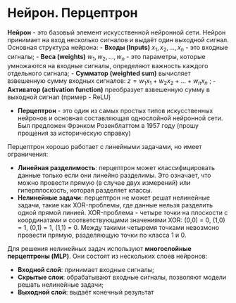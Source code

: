 # Нейрон. Перцептрон

**Нейрон** - это базовый элемент искусственной нейронной сети. Нейрон принимает на вход несколько сигналов и выдаёт один выходной сигнал. Основная структура нейрона:
	- **Входы (Inputs)** $x_1, x_2,...,x_n$ - это входные сигналы;
	- **Веса (weights)** $w_1,w_2,...,w_n$ - это параметры, которые умножаются на входные сигналы, определяют важность каждого отдельного сигнала;
	- **Сумматор (weighted sum)** вычисляет взвешенную сумму входных сигналов: $z = w_1x_1 + w_2x_2 + ... + w_nx_n$ ;
	- **Активатор (activation function)** преобразует взвешенную сумму в выходной сигнал (пример - ReLU)
- **Перцептрон** - это один из самых простых типов искусственных нейронов и основная составляющая однослойной нейронной сети. Был предложен Фрэнком Розенблаттом в 1957 году (прошу прощения за историческую справку)

Перцептрон хорошо работает с линейными задачами, но имеет ограничения:
- **Линейная разделимость**: перцептрон может классифицировать данные только если они линейно разделимы. Это означает, что можно провести прямую (в случае двух измерений) или гиперплоскость, которая разделяет классы.
- **Нелинейные задачи**: перцептрон не может решат нелинейные задачи, такие как XOR-проблемы, где данные нельзя разделить одной прямой линией. XOR-проблема - четыре точки на плоскости с координатами и соответствующими значениями XOR: (0,0) = 0, (1,0) = 1, (0,1) = 1, (1,1) = 0. Между такими четыремя точками невозмоно провести прямую, разделяющую точки по класса 1 и 0.

Для решения нелинейных задач используют **многослойные перцептроны (MLP)**. Они состоят из нескольких слоев нейронов:
- **Входной слой**: принимает входные сигналы;
- **Скрытые слои**: обрабатывают входные сигналы, позволяют модели решать нелинейные задачи;
- **Выходной слой**: выдаёт конечный результат
